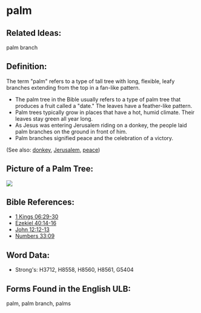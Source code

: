 # palm

## Related Ideas:

palm branch

## Definition:

The term "palm" refers to a type of tall tree with long, flexible, leafy branches extending from the top in a fan-like pattern.

* The palm tree in the Bible usually refers to a type of palm tree that produces a fruit called a "date." The leaves have a feather-like pattern.
* Palm trees typically grow in places that have a hot, humid climate. Their leaves stay green all year long.
* As Jesus was entering Jerusalem riding on a donkey, the people laid palm branches on the ground in front of him.
* Palm branches signified peace and the celebration of a victory.

(See also: [donkey](../other/donkey.md), [Jerusalem](../names/jerusalem.md), [peace](../other/peace.md))

## Picture of a Palm Tree:

<a href="https://content.bibletranslationtools.org/WycliffeAssociates/en_tw/raw/branch/master/PNGs/p/Palmtree.png"><img src="https://content.bibletranslationtools.org/WycliffeAssociates/en_tw/raw/branch/master/PNGs/p/Palmtree.png" ></a>

## Bible References:

* [1 Kings 06:29-30](rc://en/tn/help/1ki/06/29)
* [Ezekiel 40:14-16](rc://en/tn/help/ezk/40/14)
* [John 12:12-13](rc://en/tn/help/jhn/12/12)
* [Numbers 33:09](rc://en/tn/help/num/33/09)

## Word Data:

* Strong's: H3712, H8558, H8560, H8561, G5404

## Forms Found in the English ULB:

palm, palm branch, palms
